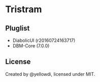 Tristram
====

## Pluglist

- DiabolicUI (r20160724163717)
- DBM-Core (7.0.0)

## License

Created by @yellowdi, licensed under MIT.



